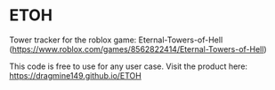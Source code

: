 # ETOH
Tower tracker for the roblox game: Eternal-Towers-of-Hell (https://www.roblox.com/games/8562822414/Eternal-Towers-of-Hell)

This code is free to use for any user case.
Visit the product here: https://dragmine149.github.io/ETOH
